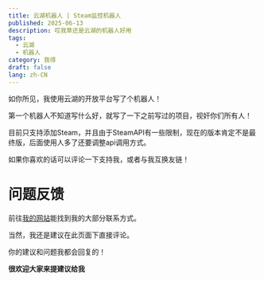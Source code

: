 ```yaml
---
title: 云湖机器人 | Steam监控机器人
published: 2025-06-13
description: 哎我草还是云湖的机器人好用
tags:
  - 云湖
  - 机器人
category: 我得
draft: false
lang: zh-CN
---
```

如你所见，我使用云湖的开放平台写了个机器人！

第一个机器人不知道写什么好，就写了一下之前写过的项目，视奸你们所有人！

目前只支持添加Steam，并且由于SteamAPI有一些限制，现在的版本肯定不是最终版，后面使用人多了还要调整api调用方式。

如果你喜欢的话可以评论一下支持我，或者与我互换友链！

# 问题反馈

前往[我的网站](https://sakurasen.cn)能找到我的大部分联系方式。

当然，我还是建议在此页面下直接评论。

你的建议和问题我都会回复的！

**很欢迎大家来提建议给我**

